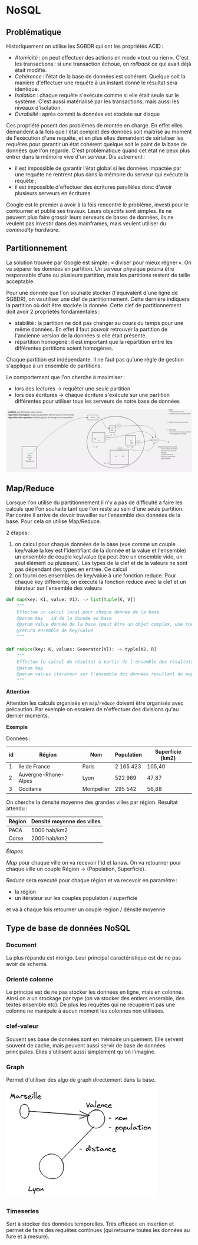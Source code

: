 # NoSQL

## Problématique

Historiquement on utilise les SGBDR qui ont les propriétés ACID :
- *Atomicité* : on peut effectuer des actions en mode « tout ou rien ». C'est les transactions : si une transaction échoue, on _rollback_ ce qui avait déjà était modifié.
- *Cohérence* : l'état de la base de données est cohérent. Quelque soit la manière d'effectuer une requête à un instant donné le résultat sera identique.
- *Isolation* : chaque requête s'exécute comme si elle était seule sur le système. C'est aussi matérialisé par les transactions, mais aussi les niveaux d'isolation.
- *Durabilité* : après commit la données est stockée sur disque

Ces propriété posent des problèmes de montée en charge. En effet elles demandent à la fois que l'état complet des données soit maitrisé au moment de l'exécution d'une requête, et en plus elles demandent de sérialiser les requêtes pour garantir un état cohérent quelque soit le point de la base de données que l'on regarde. C'est problématique quand cet état ne peux plus entrer dans la mémoire vive d'un serveur. Dis autrement :

- il est impossible de garantir l'état global si les données impactée par une requête ne rentrent plus dans la mémoire du serveur qui exécute la requête ;
- il est impossible d'effectuer des écritures parallèles donc d'avoir plusieurs serveurs en écritures.

Google est le premier a avoir à la fois rencontré le problème, investi pour le contourner et publié ses travaux. Leurs objectifs sont simples. Ils ne peuvent plus faire grossir leurs serveurs de bases de données, ils ne veulent pas investir dans des mainframes, mais veulent utiliser du _commodity hardware_.

## Partitionnement

La solution trouvée par Google est simple : « diviser pour mieux régner ». On va séparer les données en partition. Un serveur physique pourra être responsable d'une ou plusieurs partition, mais les partitions restent de taille acceptable.

Pour une donnée que l'on souhaite stocker (l'équivalent d'une ligne de SGBDR), on va utiliser une clef de partitionnement. Cette dernière indiquera la partition où doit être stockée la donnée. Cette clef de partitionnement doit avoir 2 propriétés fondamentales :
- stabilité : la partition ne doit pas changer au cours du temps pour une même données. En effet il faut pouvoir retrouver la partition de l'ancienne version de la données si elle était présente.
- répartition homogène : il est important que la répartition entre les différentes partitions soient homogènes.

Chaque partition est indépendante. Il ne faut pas qu'une règle de gestion s'applique à un ensemble de partitions.

Le comportement que l'on cherche à maximiser :
- lors des lectures → requêter une seule partition
- lors des écritures → chaque écriture s'exécute sur une partition différentes pour utiliser tous les serveurs de notre base de données


![tableau1](img/tableau1.webp)

## Map/Reduce

Lorsque l'on utilise du partitionnement il n'y a pas de difficulté à faire les calculs que l'on souhaite tant que l'on reste au sein d'une seule partition. Par contre il arrive de devoir travailler sur l'ensemble des données de la base. Pour cela on utilise Map/Reduce.

2 étapes :

1. on calcul pour chaque données de la base (vue comme un couple key/value la key est l'identifiant de la donnée et la value et l'ensemble) un ensemble de couple key/value (ça peut être un ensemble vide, un seul élément ou plusieurs). Les types de la clef et de la valeurs ne sont pas dépendant des types en entrée. Ce calcul 
2. on fourni ces ensembles de key/value à une fonction reduce. Pour chaque key différente, on execute la fonction reduce avec la clef et un itérateur sur l'ensemble des valeurs


```python
def map(key: K1, value: V1): -> list[tuple[K, V]]
    """
    Effectue un calcul local pour chaque donnée de la base
    @param key   id de la donnée en base
    @param value donnée de la base (peut être un objet complex, une row,…)
    @return ensemble de key/value
    """

def reduce(key: K, values: Generator[V]): -> typle[K2, R]
    """
    Effectue le calcul du résultat à partir de l'ensemble des résultats de l'étape map()
    @param key 
    @param values itérateur sur l'ensemble des données resultant du map()
    """
```

**Attention**

Attention les calculs organisés en `map`/`reduce` doivent être organisés avec précaution. Par exemple on essaiera de n'effectuer des divisions qu'au dernier moments.

**Exemple**

Données :

| id | Région | Nom | Population | Superficie (km2) |
|---|---|---|---|---|
| 1 | Ile de France | Paris | 2 165 423 | 105,40 |
| 2 | Auvergne-Rhone-Alpes | Lyon | 522 969 | 47,87 |
| 3 | Occitanie | Montpellier | 295 542 | 56,88 |

On cherche la densité moyenne des grandes villes par région. Résultat attendu :

| Région | Densité moyenne des villes |
|---|---|
| PACA | 5000 hab/km2 |
| Corse | 2000 hab/km2 |

_Étapes_

_Map_ pour chaque ville on va recevoir l'id et la raw. On va retourner pour chaque ville un couple Région → (Population, Superficie).

_Reduce_ sera executé pour chaque région et va recevoir en paramètre :

- la région
- un itérateur sur les couples population / superficie

et va à chaque fois retourner un couple région / dénsité moyenne

## Type de base de données NoSQL

### Document

La plus répandu est mongo. Leur principal caractéristique est de ne pas avoir de schema.

### Orienté colonne

Le principe est de ne pas stocker les données en ligne, mais en colonne.
Ainsi on a un stockage par type (on va stocker des entiers ensemble, des textes ensemble etc).
De plus les requêtes qui ne récupèrent pas une colonne ne manipule à aucun moment les colonnes non utilisées.

### clef-valeur

Souvent ses base de données sont en mémoire uniquement.
Elle servent souvent de cache, mais peuvent aussi servir de base de données principales.
Elles s'utilisent aussi simplement qu'on l'imagine.

### Graph

Permet d'utiliser des algo de graph directement dans la base.

![graph](img/graph.webp)

### Timeseries

Sert à stocker des données temporelles.
Très efficace en insertion et permet de faire des requêtes continues (qui retourne toutes les données au fure et à mesure).
